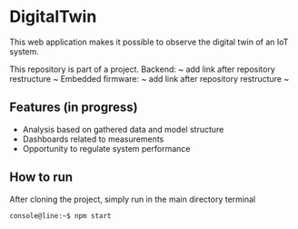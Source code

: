 # DigitalTwin

This web application makes it possible to observe the digital twin of an IoT system.

This repository is part of a project.
Backend: ~ add link after repository restructure ~
Embedded firmware: ~ add link after repository restructure ~

## Features (in progress)

- Analysis based on gathered data and model structure
- Dashboards related to measurements
- Opportunity to regulate system performance

## How to run

After cloning the project, simply run in the main directory terminal
```properties
console@line:~$ npm start
```